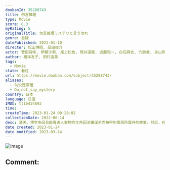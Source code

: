 ```yaml
---
doubanId: 35288743
title: 勿言推理
type: Movie
score: 8.3
myRating: 5
originalTitle: 勿言推理ミステリと言う勿れ
genre: 悬疑
datePublished: 2022-01-10
director: 松山博昭, 品田俊介
actor: 菅田将晖, 伊藤沙莉, 尾上松也, 筒井道隆, 远藤宪一, 白石麻衣, 门胁麦, 永山瑛太, 水川麻美, 柄本佑, 佐佐木藏之介, 佐津川爱美, 森下能幸, 久保田悠来, 森永悠希, 田口浩正, 金田明夫, 阿部亮平, 涩谷谦人, 池内万作, 柊木阳太, 北村匠海, 冈山天音, 阿南敦子, 铃木浩介, 相岛一之, 小日向文世, 堀部圭亮, 藤枝喜辉, 内田岭衣奈, 早乙女太一, 志田未来, 船越英一郎, 古河耕史, 高畑淳子, 关惠美, 千原浩史, 夏子, 森冈龙, 松本若菜, 水野智则
author: 相泽友子, 田村由美
tags:
  - Movie
state: 看过
url: https://movie.douban.com/subject/35288743/
aliases:
  - 勿说是推理
  - Do_not_say_mystery
country: 日本
language: 日语
IMDb: tt16434892
time: 
createTime: 2023-01-24 00:28:02
collectionDate: 2022-06-14
desc: 某天，博学多闻且能看透人事物的主角因涉嫌谋杀而被带到警局所展开的故事。然后，在接受侦讯的过程中，注意到隐藏在案件背后的线索和警探们的担忧。之后，他就经常卷入麻烦中，但他总是以自己的节奏表达他的观点，以...
date created: 2023-01-24
date modified: 2023-03-14
---
```


![image](p2824326234.jpg)

Comment:
---
